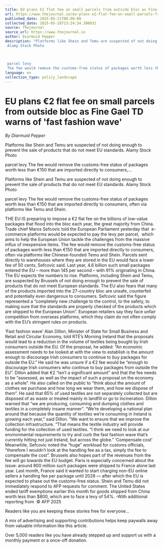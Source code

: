 ```yaml
---
title: EU plans €2 flat fee on small parcels from outside bloc as Fine Gael TD warns of 'fast fashion wave'
url: https://www.thejournal.ie/eu-plans-e2-flat-fee-on-small-parcels-from-outside-bloc-6710453-May2025/
published_date: 2025-05-21T00:00:00
collected_date: 2025-05-28T13:24:34.300031
source: Thejournal
source_url: https://www.thejournal.ie
author: Diarmuid Pepper
description: "Platforms like Shein and Temu are suspected of not doing enough to prevent the sale of products that do not meet EU standards.
 Alamy Stock Photo 
 
 
 
 parcel levy 
 The fee would remove the customs-free status of packages worth less than €150 that are imported directly to consumers,..."
language: en
collection_type: policy_landscape
---
```


# EU plans €2 flat fee on small parcels from outside bloc as Fine Gael TD warns of 'fast fashion wave'

*By Diarmuid Pepper*

Platforms like Shein and Temu are suspected of not doing enough to prevent the sale of products that do not meet EU standards.
 Alamy Stock Photo 
 
 
 
 parcel levy 
 The fee would remove the customs-free status of packages worth less than €150 that are imported directly to consumers,...

Platforms like Shein and Temu are suspected of not doing enough to prevent the sale of products that do not meet EU standards.
 Alamy Stock Photo

parcel levy 
 The fee would remove the customs-free status of packages worth less than €150 that are imported directly to consumers, often via platforms like Temu and Shein.

THE EU IS preparing to impose a €2 flat fee on the billions of low-value packages that flood into the bloc each year, the great majority from China. 
 Trade chief Maros Sefcovic told the European Parliament yesterday that  e-commerce platforms would be expected to pay the levy per parcel,  which aims to help the European Union tackle the challenges from the massive influx of inexpensive items. 
 The fee would remove the customs-free status of packages worth less than €150 that are imported directly to consumers, often via platforms like Chinese-founded Temu and Shein. 
 Parcels sent directly to warehouses where they are stored in the EU would face a lower fee of 50 cents, Sefcovic said. 
 Last year, 4.6 billion such small packages entered the EU – more than 145 per second – with 91% originating in China. The EU expects the numbers to rise. 
 Platforms, including Shein and Temu, are suspected by Brussels of not doing enough to prevent the sale of products that do not meet European standards. 
 The EU also fears that many of the products imported into the 27-country bloc are unsafe, counterfeit and potentially even dangerous to consumers. 
 Sefcovic said the figure represented a “completely new challenge to the control, to the safety, to making sure that the standards are properly checked of the products which are shipped to the European Union”. 
 European retailers say they face unfair competition from overseas platforms, which they claim do not often comply with the EU’s stringent rules on products.
 
 ‘Fast fashion wave’ 
 Alan Dillon, Minister of State for Small Business and Retail and Circular Economy, told RTÉ’s Morning Ireland that the proposals would lead to a reduction in the volume of textiles being bought by Irish consumers outside the EU. 
 Of the proposal, he added: “An economic assessment needs to be looked at with the view to establish is the amount enough to discourage Irish consumers to continue to buy packages for outside the EU.” 
 He said he was unsure if a €2 fee would be “enough to discourage Irish consumers who continue to buy packages from outside the EU”. 
 Dillon added that €2 “isn’t a significant amount” and that the fee needs to be “assessed, as well as the impact of such a proposal on the economy as a whole”. 
 He also called on the public to “think about the amount of clothes we purchase and how long we wear them, and how we dispose of them”. 
 He said that 65% of used textiles are not separately collected but are disposed of as waste or treated mainly in landfill or go to incineration. 
 Dillon warned that “we are producing, consuming and dumping clothes and textiles in a completely insane manner”. 
 “We’re developing a national plan around that because the quantity of textiles we’re consuming in Ireland is growing each year,” said Dillon. 
 “We want to ensure that we improve the collection infrastructure. 
 “That means the textile industry will provide funding for the collection of used textiles. 
 “I think we need to look at our environmental requirements to try and curb the fast fashion wave that’s currently hitting not just Ireland, but across the globe.” 
 ‘Compensate cost’ 
 Meanwhile, Sefcovic noted the “huge” workload for customs officials, “therefore I wouldn’t look at the handling fee as a tax, simply the fee to compensate the cost”. 
 Brussels also hopes part of the revenues from the fee will go towards the EU budget. 
 Paris is especially concerned about the issue: around 800 million such packages were shipped to France alone last year. 
 Last month, France said it wanted to start charging non-EU online sellers a handling fee per package until 2028 — after which the EU is expected to phase out the customs-free status. 
 Shein and Temu did not immediately respond to AFP requests for comment. 
 The United States ended tariff exemptions earlier this month for goods shipped from China worth less than $800, which are to face a levy of 54%. 
 -With additional reporting from  © AFP 2025

Readers like you are keeping these stories free for everyone...

A mix of advertising and supporting contributions helps keep paywalls away from valuable information like this article.
 
 Over 5,000 readers like you have already stepped up and support us with a monthly payment or a once-off donation.